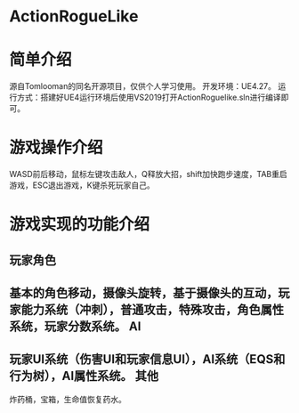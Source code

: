 # ActionRogueLike
简单介绍
======
源自Tomlooman的同名开源项目，仅供个人学习使用。
开发环境：UE4.27。
运行方式：搭建好UE4运行环境后使用VS2019打开ActionRoguelike.sln进行编译即可。

游戏操作介绍
=======
WASD前后移动，鼠标左键攻击敌人，Q释放大招，shift加快跑步速度，TAB重启游戏，ESC退出游戏，K键杀死玩家自己。

游戏实现的功能介绍
=========

玩家角色
------
基本的角色移动，摄像头旋转，基于摄像头的互动，玩家能力系统（冲刺），普通攻击，特殊攻击，角色属性系统，玩家分数系统。
AI
--------
玩家UI系统（伤害UI和玩家信息UI），AI系统（EQS和行为树），AI属性系统。
其他
-------
炸药桶，宝箱，生命值恢复药水。
